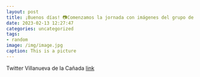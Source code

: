 ```yaml
---
layout: post
title: ¡Buenos días! 📷Comenzamos la jornada con imágenes del grupo de villanovenses que disfrutaron de la nieve en @SnozoneMadrid y de ...
date: 2023-02-13 12:27:47
categories: uncategorized
tags:
- random
image: /img/image.jpg
caption: This is a picture
---
```

Twitter Villanueva de la Cañada [link](https://twitter.com/AytoVDLCanada/status/1625054464536084481)
